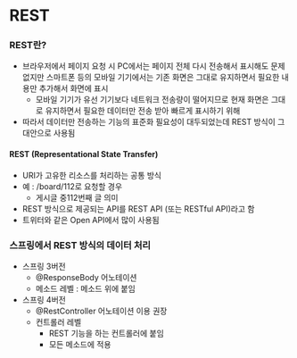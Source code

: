 # REST



### REST란?

- 브라우저에서 페이지 요청 시 PC에서는 페이지 전체 다시 전송해서 표시해도 문제 없지만 스마트폰 등의 모바일 기기에서는 기존 화면은 그대로 유지하면서 필요한 내용만 추가해서 화면에 표시
  - 모바일 기기가 유선 기기보다 네트워크 전송량이 떨어지므로 현재 화면은 그대로 유지하면서 필요한 데이터만 전송 받아 빠르게 표시하기 위해
- 따라서 데이터만 전송하는 기능의 표준화 필요성이 대두되었는데 REST 방식이 그 대안으로 사용됨



#### REST (Representational State Transfer)

- URI가 고유한 리소스를 처리하는 공통 방식
- 예 : /board/112로 요청할 경우
  - 게시글 중112번째 글 의미
- REST 방식으로 제공되는 API를 REST API (또는 RESTful API)라고 함
- 트위터와 같은 Open API에서 많이 사용됨



### 스프링에서 REST 방식의 데이터 처리

- 스프링 3버전
  - @ResponseBody 어노테이션
  - 메소드 레벨 : 메소드 위에 붙임
- 스프링 4버전
  - @RestController 어노테이션 이용 권장
  - 컨트롤러 레벨
    - REST 기능을 하는 컨트롤러에 붙임
    - 모든 메소드에 적용

